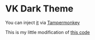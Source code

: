 # VK Dark Theme

You can inject [it](https://github.com/bogdanbelous/VK-Dark-Theme/blob/master/vk_dark_theme.js) via [Tampermonkey](https://tampermonkey.net/)

This is my little modification of [this code](https://userstyles.org/styles/127431/newvk-dark-theme)
